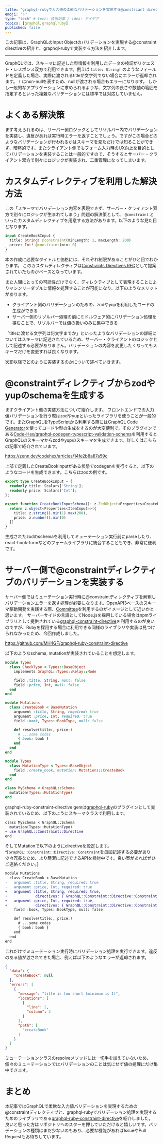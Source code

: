 ```yaml
---
title: "graphql-rubyで入力値の柔軟なバリデーションを実現する@constriant directiveを導入する"
emoji: "✨"
type: "tech" # tech: 技術記事 / idea: アイデア
topics: [graphql,graphqlruby]
published: false
---
```


この記事は、GraphQLのInput Objectのバリデーションを実現する@constraint directiveの紹介と、graphql-rubyで実装する方法を紹介します。

---

GraphQLでは、スキーマに記述した型情報を利用したデータの検証がリクエスト・レスポンス双方で利用できます。例えば `title: String!` のようなフィールドを定義した場合、実際に渡されるtitleが文字列でない場合にエラーが返却されます。 `!` はnon-nullを表すため、nullが渡される場合もエラーになります。
しかし一般的なアプリケーションに求められるような、文字列の長さや数値の範囲を指定するといった複雑なバリデーションには標準では対応していません。

# よくある解決策

まず考えられるのは、サーバー側ロジックとしてリゾルバー内でバリデーションを実装し、違反があれば実行時エラーを返すことでしょう。ですがこの場合どのようなバリデーションが行われるかはスキーマを見ただけでは知ることができず、暗黙的です。またクライアント側でもフォーム入力時のUX向上を目的としてバリデーションを実装することは一般的ですので、そうするとサーバー・クライアント双方で別々にロジックが実装され、二重管理になってしまいます。

# カスタムディレクティブを利用した解決方法

この「スキーマでバリデーション内容を表現できず、サーバー・クライアント双方で別々にロジックが生まれてしまう」問題の解決策として、 `@constraint` といったカスタムディレクティブを用意する方法があります。以下のような見た目となります。

```graphql
input CreateBookInput {
  title: String! @constraint(minLength: 1, maxLength: 200)
  price: Int! @constraint(min: 0)
}
```

本の作成に必要なタイトルと価格には、それぞれ制限があることがひと目でわかります。
このカスタムディレクティブは[Constraints Directives RFC](https://github.com/IvanGoncharov/graphql-constraints-spec)として提案されていたものがベースとなっています。

また人間にとっての可読性だけでなく、ディレクティブとして表現することによりマシンリーダブルに情報を処理することが可能になり、以下のようなメリットがあります。

- クライアント側のバリデーションのための、zodやyupを利用したコードの生成ができる
- サーバー側のリゾルバー処理の前にミドルウェア的にバリデーション処理を挟むことで、リゾルバーでは値の扱いのみに集中できる

「titleに渡せる文字列は何文字までか」といったようなバリデーションの詳細についてはスキーマに記述されているため、サーバー・クライアントのロジックとして記述する必要がありません。バリデーションの内容を変更したくなってもスキーマだけを変更すれば良くなります。

次節以降でどのように実装するのかについて述べていきます。

# @constraintディレクティブからzodやyupのschemaを生成する

まずクライアント側の実装方法について紹介します。
フロントエンドでの入力値バリデーションを行う際はzodやyupといったライブラリを使うことが一般的です。またGraphQLをTypeScriptから利用する際には[GraphQL Code Generator](https://the-guild.dev/graphql/codegen)を使ってコードや型の生成をするのが大変便利で、そのプラグインである[Code-Hex/graphql-codegen-typescript-validation-schema](https://github.com/Code-Hex/graphql-codegen-typescript-validation-schema)を利用するとGraphQLのスキーマからzodやyupのスキーマを生成できます。詳しくはこちらの記事で紹介されています。

https://zenn.dev/codehex/articles/14fe2b8a87a59c

上部で定義したCreateBookInputがある状態でcodegenを実行すると、以下のようなコードを生成できます。こちらはzodの例です。

```typescript
export type CreateBookInput = {
  readonly title: Scalars['String'];
  readonly price: Scalars['Int'];
};

export function CreateBookInputSchema(): z.ZodObject<Properties<CreateBookInput>> {
  return z.object<Properties<ItemInput>>({
    title: z.string().min(1).max(200),
    price: z.number().min(0)
  })
}
```

生成されたzodのschemaを利用してミューテーション実行前にparseしたり、react-hook-formなどのフォームライブラリに統合することもでき、非常に便利です。

# サーバー側で@constraintディレクティブのバリデーションを実装する

サーバー側ではミューテーション実行時に@constraintディレクティブを解釈しバリデーションエラーを返す処理が必要になります。OpenAPI3ベースのスキーマ駆動開発を実践する際、[Committee](https://github.com/interagent/committee)を利用するのがイメージとして近いかと思います。
サーバーサイドの言語としてNode.jsを採用している場合はnpmライブラリとして提供されている[graphql-constraint-directive](https://github.com/confuser/graphql-constraint-directive)を利用するのが良いのですが、Rubyを採用する場合に利用できる同様のライブラリや実装は見つけられなかったため、今回作成しました。

https://github.com/MH4GF/graphql-ruby-constraint-directive

以下のようなschema, mutationが実装されていることを想定します。

```ruby
module Types
  class CheckType < Types::BaseObject
    implements GraphQL::Types::Relay::Node

    field :title, String, null: false
    field :price, Int, null: false
  end
end

module Mutations
  class CreateBook < BaseMutation
    argument :title, String, required: true
    argument :price, Int, required: true
    field :book, Types::BookType, null: false

    def resolve(title:, price:)
      # ...some codes
      { book: book }
    end
  end
end

module Types
  class MutationType < Types::BaseObject
    field :create_book, mutation: Mutations::CreateBook
  end
end

class MySchema < GraphQL::Schema
  mutation(Types::MutationType)
end
```

graphql-ruby-constraint-directive gemは[graphql-ruby](https://github.com/rmosolgo/graphql-ruby/)のプラグインとして実装されているため、以下のようにスキーマクラスで利用します。

```diff ruby
class MySchema < GraphQL::Schema
  mutation(Types::MutationType)
+ use GraphQL::Constraint::Directive  
end
```

そしてMutationで以下のようにdirectiveを設定します。^[`GraphQL::Constraint::Directive::Constraint`を毎回記述する必要があり少々冗長なため、より簡潔に記述できるAPIを検討中です。良い案があればぜひご連絡ください。]

```diff ruby
module Mutations
  class CreateBook < BaseMutation
-   argument :title, String, required: true
-   argument :price, Int, required: true
+   argument :title, String, required: true,
+             directives: { GraphQL::Constraint::Directive::Constraint => { min_length: 1, max_length: 200 } }
+   argument :price, Int, required: true,
+             directives: { GraphQL::Constraint::Directive::Constraint => { min: 0 } }
    field :book, Types::BookType, null: false

    def resolve(title:, price:)
      # ...some codes
      { book: book }
    end
  end
end
```

これだけでミューテーション実行時にバリデーション処理を実行できます。違反のある値が渡されてきた場合、例えば以下のようなエラーが返却されます。

```json
{
  "data": {
    "createBook": null
  },
  "errors": [
    {
      "message": "title is too short (minimum is 1)",
      "locations": [
        {
          "line": 2,
          "column": 3
        }
      ],
      "path": [
        "createBook"
      ]
    }
  ]
}
```

ミューテーションクラスのresolveメソッドには一切手を加えていないため、個々のミューテーションではバリデーションのことは気にせず値の処理にだけ集中できます。

# まとめ

本記事ではGraphQLで柔軟な入力値バリデーションを実現するための@constraintディレクティブと、graphql-rubyでバリデーション処理を実現するためのライブラリである[graphql-ruby-constraint-directive](https://github.com/MH4GF/graphql-ruby-constraint-directive)を紹介しました。
良いと思った方はリポジトリへのスターを押していただけると嬉しいです。バリデーションの種類はまだ少ないのもあり、必要な機能があればIssueやPull Requestもお待ちしています。
